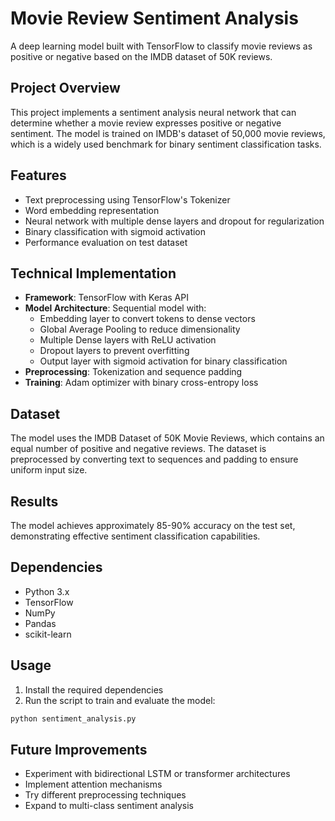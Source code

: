 # Movie Review Sentiment Analysis

A deep learning model built with TensorFlow to classify movie reviews as positive or negative based on the IMDB dataset of 50K reviews.

## Project Overview
This project implements a sentiment analysis neural network that can determine whether a movie review expresses positive or negative sentiment. The model is trained on IMDB's dataset of 50,000 movie reviews, which is a widely used benchmark for binary sentiment classification tasks.

## Features
- Text preprocessing using TensorFlow's Tokenizer
- Word embedding representation
- Neural network with multiple dense layers and dropout for regularization
- Binary classification with sigmoid activation
- Performance evaluation on test dataset

## Technical Implementation
- **Framework**: TensorFlow with Keras API
- **Model Architecture**: Sequential model with:
  - Embedding layer to convert tokens to dense vectors
  - Global Average Pooling to reduce dimensionality
  - Multiple Dense layers with ReLU activation
  - Dropout layers to prevent overfitting
  - Output layer with sigmoid activation for binary classification
- **Preprocessing**: Tokenization and sequence padding
- **Training**: Adam optimizer with binary cross-entropy loss

## Dataset
The model uses the IMDB Dataset of 50K Movie Reviews, which contains an equal number of positive and negative reviews. The dataset is preprocessed by converting text to sequences and padding to ensure uniform input size.

## Results
The model achieves approximately 85-90% accuracy on the test set, demonstrating effective sentiment classification capabilities.

## Dependencies
- Python 3.x
- TensorFlow
- NumPy
- Pandas
- scikit-learn

## Usage
1. Install the required dependencies
2. Run the script to train and evaluate the model:
```python
python sentiment_analysis.py
```

## Future Improvements
- Experiment with bidirectional LSTM or transformer architectures
- Implement attention mechanisms
- Try different preprocessing techniques
- Expand to multi-class sentiment analysis
